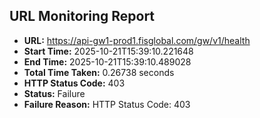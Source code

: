 ## URL Monitoring Report

- **URL:** https://api-gw1-prod1.fisglobal.com/gw/v1/health
- **Start Time:** 2025-10-21T15:39:10.221648
- **End Time:** 2025-10-21T15:39:10.489028
- **Total Time Taken:** 0.26738 seconds
- **HTTP Status Code:** 403
- **Status:** Failure
- **Failure Reason:** HTTP Status Code: 403
